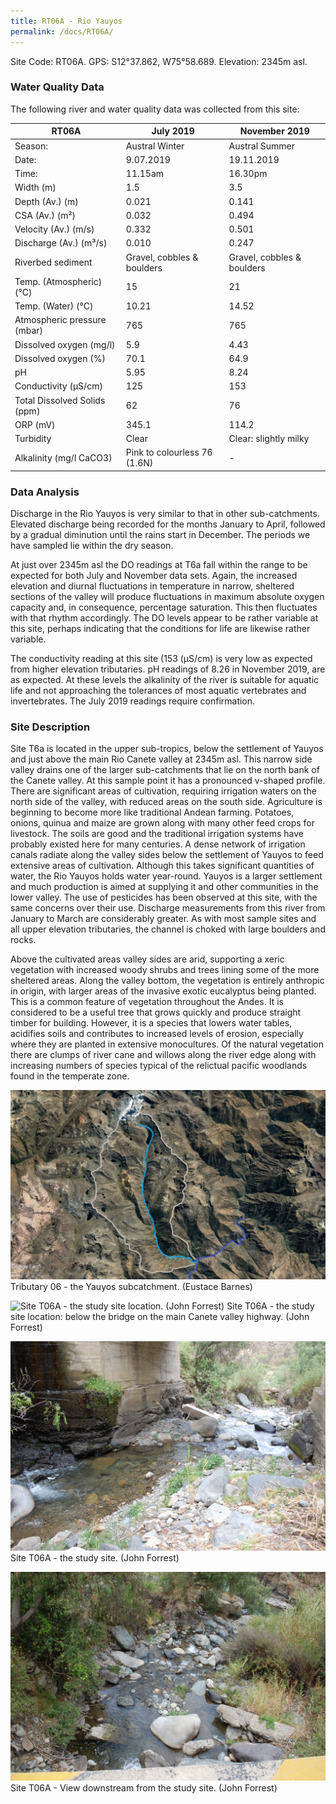 ```yaml
---
title: RT06A - Rio Yauyos
permalink: /docs/RT06A/
---
```



Site Code: RT06A.  GPS: S12°37.862, W75°58.689. Elevation:
2345m asl.

### Water Quality Data

The following river and water quality data was collected from this site:

| RT06A                        | July 2019                     | November 2019            |
|------------------------------|-------------------------------|--------------------------|
| Season:                      | Austral Winter                | Austral Summer           |
| Date:                        | 9.07.2019                     | 19.11.2019               |
| Time:                        | 11.15am                       | 16.30pm                  |
| Width (m)                    | 1.5                           | 3.5                      |
| Depth (Av.) (m)              | 0.021                         | 0.141                    |
| CSA (Av.) (m²)               | 0.032                         | 0.494                    |
| Velocity (Av.) (m/s)         | 0.332                         | 0.501                    |
| Discharge (Av.) (m³/s)       | 0.010                         | 0.247                    |
| Riverbed sediment            | Gravel, cobbles & boulders    | Gravel, cobbles & boulders |
| Temp. (Atmospheric) (°C)     | 15                            | 21                       |
| Temp. (Water) (°C)           | 10.21                         | 14.52                    |
| Atmospheric pressure (mbar)  | 765                           | 765                      |
| Dissolved oxygen (mg/l)      | 5.9                           | 4.43                     |
| Dissolved oxygen (%)         | 70.1                          | 64.9                     |
| pH                           | 5.95                          | 8.24                     |
| Conductivity (µS/cm)         | 125                           | 153                      |
| Total Dissolved Solids (ppm) | 62                            | 76                       |
| ORP (mV)                     | 345.1                         | 114.2                    |
| Turbidity                    | Clear                         | Clear: slightly milky    |
| Alkalinity (mg/l CaCO3)      | Pink to colourless 76 (1.6N)  |  -                       |

### Data Analysis
Discharge in the Rio Yauyos is very similar to that in other sub-catchments. Elevated discharge being recorded for the months January to April, followed by a gradual diminution until the rains start in December. The periods we have sampled lie within the dry season.   

At just over 2345m asl the DO readings at T6a fall within the range to be expected for both July and November data sets. Again, the increased elevation and diurnal fluctuations in temperature in narrow, sheltered sections of the valley will produce fluctuations in maximum absolute oxygen capacity and, in consequence, percentage saturation. This then fluctuates with that rhythm accordingly. The DO levels appear to be rather variable at this site, perhaps indicating that the conditions for life are likewise rather variable.

The conductivity reading at this site (153 (µS/cm) is very low as expected from higher elevation tributaries. pH readings of 8.26 in November 2019, are as expected. At these levels the alkalinity of the river is suitable for aquatic life and not approaching the tolerances of most aquatic vertebrates and invertebrates. The July 2019 readings require confirmation.


### Site Description
Site T6a is located in the upper sub-tropics, below the settlement of Yauyos and just above the main Rio Canete valley at 2345m asl. This narrow side valley drains one of the larger sub-catchments that lie on the north bank of the Canete valley. At this sample point it has a pronounced v-shaped profile. There are significant areas of cultivation, requiring irrigation waters on the north side of the valley, with reduced areas on the south side. Agriculture is beginning to become more like traditional Andean farming. Potatoes, onions, quinua and maize are grown along with many other feed crops for livestock. The soils are good and the traditional irrigation systems have probably existed here for many centuries. A dense network of irrigation canals radiate along the valley sides below the settlement of Yauyos to feed extensive areas of cultivation. Although this takes significant quantities of water, the Rio Yauyos holds water year-round. Yauyos is a larger settlement and much production is aimed at supplying it and other communities in the lower valley. The use of pesticides has been observed at this site, with the same concerns over their use. Discharge measurements from this river from January to March are considerably greater. As with most sample sites and all upper elevation tributaries, the channel is choked with large boulders and rocks. 

Above the cultivated areas valley sides are arid, supporting a xeric vegetation with increased woody shrubs and trees lining some of the more sheltered areas. Along the valley bottom, the vegetation is entirely anthropic in origin, with larger areas of the invasive exotic eucalyptus being planted. This is a common feature of vegetation throughout the Andes. It is considered to be a useful tree that grows quickly and produce straight timber for building. However, it is a species that lowers water tables, acidifies soils and contributes to increased levels of erosion, especially where they are planted in extensive monocultures. Of the natural vegetation there are clumps of river cane and willows along the river edge along with increasing numbers of species typical of the relictual pacific woodlands found in the temperate zone. 


![Tributary T06 - the Yauyos subcatchment. (Eustace Barnes)](/assets/SiteDescriptions/T6/T6Yauyossubcatchment.jpg)
Tributary 06 - the Yauyos subcatchment. (Eustace Barnes)


![Site T06A - the study site location. (John Forrest)](/assets/SiteDescriptions/T6/RT6ALowerYauyosvalley.jpg)
Site T06A - the study site location: below the bridge on the main Canete valley highway. (John Forrest)


![Site T06A - the study site. (John Forrest)](/assets/SiteDescriptions/T6/T6AStudysite.JPG)
Site T06A - the study site. (John Forrest)


![Site T06A - View downstream from the study site. (John Forrest)](/assets/SiteDescriptions/T6/T6AViewdownstream.JPG)
Site T06A - View downstream from the study site. (John Forrest)

